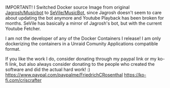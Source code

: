 IMPORTANT! I Switched Docker source Image from original [Jagrosh/Musicbot](https://github.com/jagrosh/MusicBot/) to [SeVile/MusicBot](https://github.com/SeVile/MusicBot), since Jagrosh doesn't seem to care about updating the bot anymore and Youtube Playback has been broken for months.
SeVile has basically a mirror of Jagrosh's bot, but with the current Youtube Fetcher.

I am not the developer of any of the Docker Containers I release!
I am only dockerizing the containers in a Unraid Comunity Applications compatible format.

If you like the work I do, consider donating through my paypal link or my ko-fi link, but also always consider donating to the people who created the software and did the actual hard work! :)
https://www.paypal.com/paypalme/FriedrichCRosenthal
https://ko-fi.com/criscrafter
